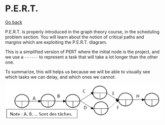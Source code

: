 # P.E.R.T.

[Go back](../index.md#organize-your-project)

P.E.R.T. is properly introduced in the graph theory course,
in the scheduling problem section.
You will learn about the notion of critical paths
and margins which are exploiting the P.E.R.T. diagram.

This is a simplified version of PERT
where the initial node is the project, and we use a
``------`` to represent a task that will take a lot
longer than the other one.

To summarize, this will helps us because we will be
able to visually see which tasks we can delay, 
and which ones we cannot.

![simplified pert](images/pert.png)